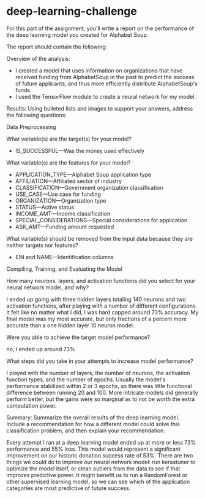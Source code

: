 # deep-learning-challenge
For this part of the assignment, you’ll write a report on the performance of the deep learning model you created for Alphabet Soup.

The report should contain the following:

Overview of the analysis:
* I created a model that uses information on organizations that have received funding from AlphabetSoup in the past to predict the success of future applicants, and thus more efficiently distribute AlphabetSoup's funds.
* I used the TensorFlow module to create a neural network for my model.

Results: Using bulleted lists and images to support your answers, address the following questions:

Data Preprocessing

What variable(s) are the target(s) for your model?
* IS_SUCCESSFUL—Was the money used effectively
  
What variable(s) are the features for your model?
* APPLICATION_TYPE—Alphabet Soup application type
* AFFILIATION—Affiliated sector of industry
* CLASSIFICATION—Government organization classification
* USE_CASE—Use case for funding
* ORGANIZATION—Organization type
* STATUS—Active status
* INCOME_AMT—Income classification
* SPECIAL_CONSIDERATIONS—Special considerations for application
* ASK_AMT—Funding amount requested
  
What variable(s) should be removed from the input data because they are neither targets nor features?
* EIN and NAME—Identification columns

Compiling, Training, and Evaluating the Model

How many neurons, layers, and activation functions did you select for your neural network model, and why?

I ended up going with three hidden layers totaling 140 neurons and two activation functions, after playing with a number of different configurations. 
It felt like no matter what I did, I was hard capped around 73% accuracy.
My final model was my most accurate, but only fractions of a percent more accurate than a one hidden layer 10 neuron model.

Were you able to achieve the target model performance?

no, I ended up around 73%

What steps did you take in your attempts to increase model performance?

I played with the number of layers, the number of neurons, the activation function types, and the number of epochs.
Usually the model's performance stabilized within 2 or 3 epochs, so there was little functional difference between running 20 and 100.
More intricate models did generally perform better, but the gains were so marginal as to not be worth the extra computation power.

Summary: Summarize the overall results of the deep learning model. Include a recommendation for how a different model could solve this classification problem, and then explain your recommendation.

Every attempt I ran at a deep learning model ended up at more or less 73% performance and 55% loss.
This model would represent a significant improvement on our historic donation success rate of 53%.
There are two things we could do to improve our neural network model: run kerastuner to optimize the model itself, or clean outliers from the data to see if that improves predictive power.
It might benefit us to run a RandomForest or other supervised learning model, so we can see which of the application categories are most predictive of future success.
